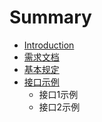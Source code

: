 # Summary

* [Introduction](README.md)
* [需求文档](requirement.md)
* [基本规定](base_rule.md)
* [接口示例](interface_example.md)
   * 接口1示例
   * 接口2示例

